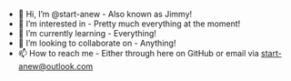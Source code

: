 - 👋 Hi, I’m @start-anew - Also known as Jimmy!
- 👀 I’m interested in - Pretty much everything at the moment!
- 🌱 I’m currently learning - Everything!
- 💞️ I’m looking to collaborate on - Anything!
- 📫 How to reach me - Either through here on GitHub or email via start-anew@outlook.com
